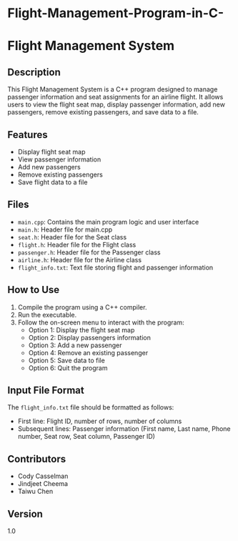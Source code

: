 # Flight-Management-Program-in-C-

# Flight Management System

## Description
This Flight Management System is a C++ program designed to manage passenger information and seat assignments for an airline flight. It allows users to view the flight seat map, display passenger information, add new passengers, remove existing passengers, and save data to a file.

## Features
- Display flight seat map
- View passenger information
- Add new passengers
- Remove existing passengers
- Save flight data to a file

## Files
- `main.cpp`: Contains the main program logic and user interface
- `main.h`: Header file for main.cpp
- `seat.h`: Header file for the Seat class
- `flight.h`: Header file for the Flight class
- `passenger.h`: Header file for the Passenger class
- `airline.h`: Header file for the Airline class
- `flight_info.txt`: Text file storing flight and passenger information

## How to Use
1. Compile the program using a C++ compiler.
2. Run the executable.
3. Follow the on-screen menu to interact with the program:
   - Option 1: Display the flight seat map
   - Option 2: Display passengers information
   - Option 3: Add a new passenger
   - Option 4: Remove an existing passenger
   - Option 5: Save data to file
   - Option 6: Quit the program

## Input File Format
The `flight_info.txt` file should be formatted as follows:
- First line: Flight ID, number of rows, number of columns
- Subsequent lines: Passenger information (First name, Last name, Phone number, Seat row, Seat column, Passenger ID)

## Contributors
- Cody Casselman
- Jindjeet Cheema
- Taiwu Chen

## Version
1.0
